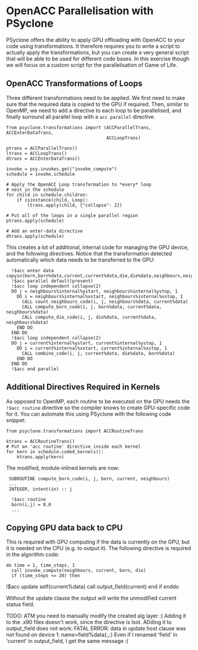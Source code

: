 # OpenACC Parallelisation with PSyclone

PSyclone offers the ability to apply GPU offloading with OpenACC
to your code using transformations. It therefore requires
you to write a script to actually apply the transformations,
but you can create a very general script that will be able
to be used for different code bases. In this exercise though
we will focus on a custom script for the parallelisation of
Game of Life.

## OpenACC Transformations of Loops
Three different transformations need to be applied. We
first need to make sure that the required data is copied
to the GPU if required. Then, similar to OpenMP, we need
to add a directive to each loop to be parallelised, and
finally surround all parallel loop with a `acc parallel`
directive.


    from psyclone.transformations import (ACCParallelTrans, ACCEnterDataTrans,
                                          ACCLoopTrans)

    ptrans = ACCParallelTrans()
    ltrans = ACCLoopTrans()
    dtrans = ACCEnterDataTrans()

    invoke = psy.invokes.get("invoke_compute")
    schedule = invoke.schedule

    # Apply the OpenACC Loop transformation to *every* loop
    # nest in the schedule
    for child in schedule.children:
        if isinstance(child, Loop):
            ltrans.apply(child, {"collapse": 2})

    # Put all of the loops in a single parallel region
    ptrans.apply(schedule)

    # Add an enter-data directive
    dtrans.apply(schedule)

This creates a lot of additional, internal code for managing the GPU
device, and the following directives. Notice that the transformation
detected automatically which data needs to be transferred to the
GPU:

      !$acc enter data copyin(born,born%data,current,current%data,die,die%data,neighbours,neighbours%data)
      !$acc parallel default(present)
      !$acc loop independent collapse(2)
      DO j = neighbours%internal%ystart, neighbours%internal%ystop, 1
        DO i = neighbours%internal%xstart, neighbours%internal%xstop, 1
          CALL count_neighbours_code(i, j, neighbours%data, current%data)
          CALL compute_born_code(i, j, born%data, current%data, neighbours%data)
          CALL compute_die_code(i, j, die%data, current%data, neighbours%data)
        END DO
      END DO
      !$acc loop independent collapse(2)
      DO j = current%internal%ystart, current%internal%ystop, 1
        DO i = current%internal%xstart, current%internal%xstop, 1
          CALL combine_code(i, j, current%data, die%data, born%data)
        END DO
      END DO
      !$acc end parallel



## Additional Directives Required in Kernels
As opposed to OpenMP, each routine to be executed on the
GPU needs the `!$acc routine` directive so the compiler knows
to create GPU-specific code for it. You can automate this using
PSyclone with the following code snippet:

    from psyclone.transformations import ACCRoutineTrans

    ktrans = ACCRoutineTrans()
    # Put an 'acc routine' directive inside each kernel
    for kern in schedule.coded_kernels():
        ktrans.apply(kern)

The modified, module-inlined kernels are now:

     SUBROUTINE compute_born_code(i, j, born, current, neighbours)
     ...
     INTEGER, intent(in) :: j

      !$acc routine
      born(i,j) = 0.0
      ...


## Copying GPU data back to CPU
This is required with GPU computing if the data is currently
on the GPU, but it is needed on the CPU (e.g. to output it).
The following directive is required in the algorithm code:

    do time = 1, time_steps, 1
      call invoke_compute(neighbours, current, born, die)
      if (time_steps <= 20) then
!$acc update self(current%data)
        call output_field(current)
      end if
    enddo

Without the update clause the output will write the unmodified
current status field.

TODO: ATM you need to manually modify the created alg layer :(
Adding it to the .x90 files doesn't work, since the directive is lsot.
ADding it to output_field does not work:
FATAL ERROR: data in update host clause was not found on device 1: name=field%data(:,:)
Even if I renamed 'field' in 'current' in output_field, I get
the same message :(
